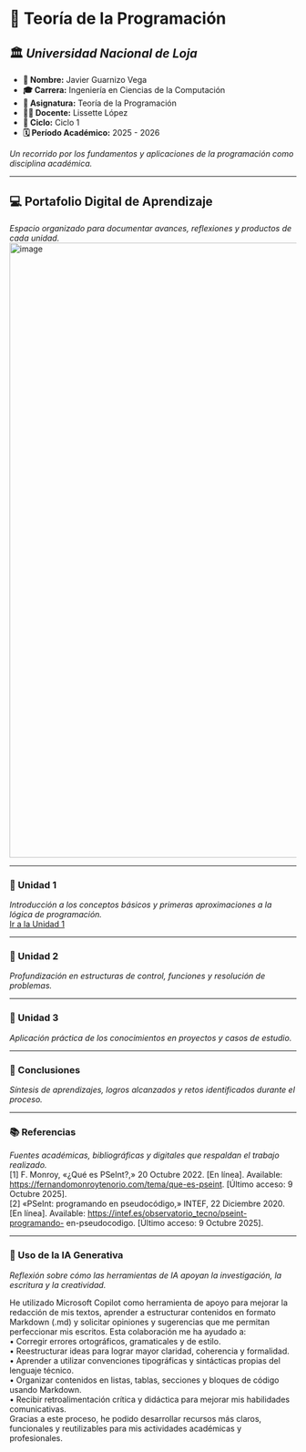 # 📘 Teoría de la Programación

## 🏛️ *Universidad Nacional de Loja*

- **👤 Nombre:** Javier Guarnizo Vega  
- **🎓 Carrera:** Ingeniería en Ciencias de la Computación    
- **📘 Asignatura:** Teoría de la Programación  
- **👩‍🏫 Docente:** Lissette López  
- **📅 Ciclo:** Ciclo 1  
- **🗓️ Período Académico:** 2025 - 2026  




_Un recorrido por los fundamentos y aplicaciones de la programación como disciplina académica._  

---

## 💻 Portafolio Digital de Aprendizaje  
_Espacio organizado para documentar avances, reflexiones y productos de cada unidad._  
<img width="1920" height="1080" alt="image" src="https://github.com/user-attachments/assets/302dfd09-15e6-4f5d-8f0e-e857bbcf415a" />

---

### 📂 Unidad 1  
_Introducción a los conceptos básicos y primeras aproximaciones a la lógica de programación._  
[Ir a la Unidad 1](unidad1.md)

---

### 📂 Unidad 2  
_Profundización en estructuras de control, funciones y resolución de problemas._  

---

### 📂 Unidad 3  
_Aplicación práctica de los conocimientos en proyectos y casos de estudio._  

---

### 📝 Conclusiones  
_Síntesis de aprendizajes, logros alcanzados y retos identificados durante el proceso._  

---

### 📚 Referencias  
_Fuentes académicas, bibliográficas y digitales que respaldan el trabajo realizado._  
[1] F. Monroy, «¿Qué es PSeInt?,» 20 Octubre 2022. [En
línea]. Available:
https://fernandomonroytenorio.com/tema/que-es-pseint.
[Último acceso: 9 Octubre 2025].  
[2] «PSeInt: programando en pseudocódigo,» INTEF, 22
Diciembre 2020. [En línea]. Available: https://intef.es/observatorio_tecno/pseint-programando-
en-pseudocodigo. [Último acceso: 9 Octubre 2025].

---

### 🤖 Uso de la IA Generativa  
_Reflexión sobre cómo las herramientas de IA apoyan la investigación, la escritura y la creatividad._  

He utilizado Microsoft Copilot como herramienta de apoyo para mejorar la redacción de mis textos, aprender a estructurar contenidos en formato Markdown (.md) y solicitar opiniones y sugerencias que me permitan perfeccionar mis escritos. Esta colaboración me ha ayudado a:  
• 	Corregir errores ortográficos, gramaticales y de estilo.  
• 	Reestructurar ideas para lograr mayor claridad, coherencia y formalidad.  
• 	Aprender a utilizar convenciones tipográficas y sintácticas propias del lenguaje técnico.  
• 	Organizar contenidos en listas, tablas, secciones y bloques de código usando Markdown.  
• 	Recibir retroalimentación crítica y didáctica para mejorar mis habilidades comunicativas.  
Gracias a este proceso, he podido desarrollar recursos más claros, funcionales y reutilizables para mis actividades académicas y profesionales.  
